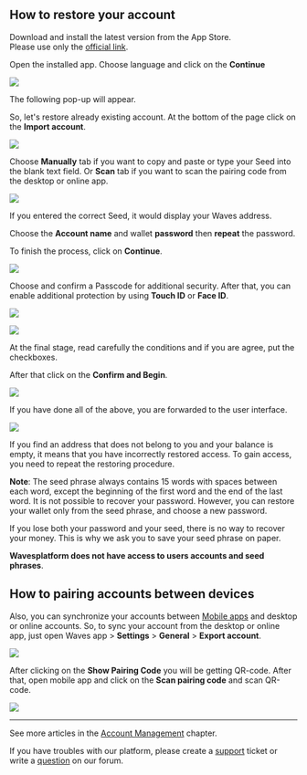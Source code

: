 ## How to restore your account

Download and install the latest version from the App Store.  
Please use only the [official link](https://itunes.apple.com/us/app/waves-wallet/id1233158971).

Open the installed app.
Choose language and click on the **Continue**

![](/waves-client/mobile-apps/_assets/account_creation_ios_01.png)

The following pop-up will appear.

So, let's restore already existing account. At the bottom of the page click on the **Import account**.

![](/waves-client/mobile-apps/_assets/account_restoring_ios_01.png)

Choose **Manually** tab if you want to copy and paste or type your Seed into the blank text field. Or **Scan** tab if you want to scan the pairing code from the desktop or online app.

![](/waves-client/mobile-apps/_assets/account_restoring_ios_02.png)

If you entered the correct Seed, it would display your Waves address.

Choose the **Account name** and wallet **password** then **repeat** the password.

To finish the process, click on **Continue**.

![](/waves-client/mobile-apps/_assets/account_restoring_ios_03.png)

Choose and confirm a Passcode for additional security.
After that, you can enable additional protection by using **Touch ID** or **Face ID**.

![](/waves-client/mobile-apps/_assets/account_creation_ios_09.png)

![](/waves-client/mobile-apps/_assets/account_creation_ios_10.png)

At the final stage, read carefully the conditions and if you are agree, put the checkboxes.

After that click on the **Confirm and Begin**.

![](/waves-client/mobile-apps/_assets/account_creation_ios_11.png)

If you have done all of the above, you are forwarded to the user interface.

![](/waves-client/mobile-apps/_assets/account_creation_ios_12.png)

If you find an address that does not belong to you and your balance is empty, it means that you have incorrectly restored access. To gain access, you need to repeat the restoring procedure.

**Note**: The seed phrase always contains 15 words with spaces between each word, except the beginning of the first word and the end of the last word. It is not possible to recover your password. However, you can restore your wallet only from the seed phrase, and choose a new password.

If you lose both your password and your seed, there is no way to recover your money. This is why we ask you to save your seed phrase on paper.

**Wavesplatform does not have access to users accounts and seed phrases**.

## How to pairing accounts between devices

Also, you can synchronize your accounts between [Mobile apps](/waves-client/mobile-apps.md) and desktop or online accounts. So, to sync your account from the desktop or online app, just open Waves app > **Settings** > **General** > **Export account**.

![](/waves-client/mobile-apps/_assets/account_restoring_06.png)

After clicking on the **Show Pairing Code** you will be getting QR-code. After that, open mobile app and click on the **Scan pairing code** and scan QR-code.

![](/waves-client/mobile-apps/_assets/account_restoring_07.png)

___



See more articles in the [Account Management](/waves-client/mobile-apps/iOS/account-management.md) chapter.

If you have troubles with our platform, please create a [support](https://support.wavesplatform.com/) ticket or write a [question](https://forum.wavesplatform.com/) on our forum.
